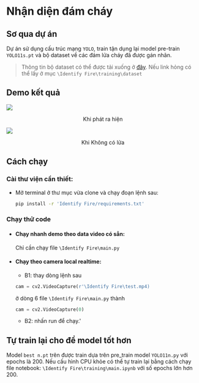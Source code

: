 # Nhận diện đám cháy

## Sơ qua dự án

Dự án sử dụng cấu trúc mạng `YOLO`, train tận dụng lại model pre-train `YOLO11s.pt` và bộ dataset về các đám lửa cháy đã được gán nhãn.

> Thông tin bộ dataset có thể được tải xuống ở [đây](https://www.mediafire.com/file/plf3h32g8q1tyik/firedata.zip/file). Nếu link hỏng có thể lấy ở mục `\Identify Fire\training\dataset`


## Demo kết quả
![](https://raw.githubusercontent.com/vietanhlee/Identify-Fire/refs/heads/main/demo%201.png)

<p align = 'center'> Khi phát ra hiện </p>

![](https://raw.githubusercontent.com/vietanhlee/Identify-Fire/refs/heads/main/demo%202.png)

<p align = 'center'> Khi Không có lửa </p>

## Cách chạy

### Cài thư viện cần thiết:
- Mở terminal ở thư mục vừa clone và chạy đoạn lệnh sau:

    ``` bash
    pip install -r 'Identify Fire/requirements.txt' 
    ```

### Chạy thử code

- #### Chạy nhanh demo theo data video có sẳn:

    Chỉ cần chạy file  `\Identify Fire\main.py`

- #### Chạy theo camera local realtime:

  - B1: thay dòng lệnh sau 
  ```python
  cam = cv2.VideoCapture(r'\Identify Fire\test.mp4)
  ``` 
  ở dòng 6 file `\Identify Fire\main.py` thành
  ``` python
  cam = cv2.VideoCapture(0)
  ```

  - B2: nhấn run để chạy.'

## Tự train lại cho để model tốt hơn 

Model `best n.pt` trên được train dựa trên pre_train model `YOLO11n.py` với epochs là 200. Nếu cấu hình CPU khỏe có thể tự train lại bằng cách chạy file notebook: `\Identify Fire\training\main.ipynb` với số epochs lớn hơn 200. 